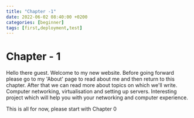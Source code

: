 ```yaml
---
title: "Chapter -1"
date: 2022-06-02 08:40:00 +0200
categories: [beginner]
tags: [first,deployment,test]
---
```


# Chapter - 1 
Hello there guest. Welcome to my new website. Before going forward please go to my 'About' page to read about me and then return to this chapter.  After that we can read more about topics on which we'll write. Computer networking, virtualisation and setting up servers. Interesting project which will help you with your networking and computer experience.

This is all for now, please start with Chapter 0